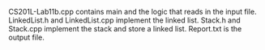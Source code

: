 CS201L-Lab11b.cpp contains main and the logic that reads in the input file. LinkedList.h and LinkedList.cpp implement the linked list. Stack.h and Stack.cpp implement the stack and store a linked list. Report.txt is the output file.
